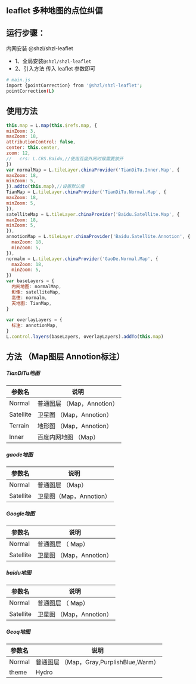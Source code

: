 <!--
 * @Descripttion: ----描述----
 * @version: 1.0
 * @Author: 张鹏
 * @Date: 2021-12-15 13:56:05
 * @LastEditors: 张鹏
 * @LastEditTime: 2021-12-15 16:25:07
-->

## leaflet 多种地图的点位纠偏

## 运行步骤：

内网安装 @shzl/shzl-leaflet

- 1、全局安装`@shzl/shzl-leaflet`
- 2、引入方法 传入 leaflet 参数即可

```bash
# main.js
import {pointCorrection} from '@shzl/shzl-leaflet';
pointCorrection(L)
```

## 使用方法

```js
this.map = L.map(this.$refs.map, {
minZoom: 3,
maxZoom: 18,
attributionControl: false,
center: this.center,
zoom: 12,
//   crs: L.CRS.Baidu,//使用百度外网时候需要放开
})
var normalMap = L.tileLayer.chinaProvider('TianDiTu.Inner.Map', {
maxZoom: 18,
minZoom: 5,
}).addto(this.map),//设置默认值
TianMap = L.tileLayer.chinaProvider('TianDiTu.Normal.Map', {
maxZoom: 18,
minZoom: 5,
}),
satelliteMap = L.tileLayer.chinaProvider('Baidu.Satellite.Map', {
maxZoom: 18,
minZoom: 5,
}),
annotionMap = L.tileLayer.chinaProvider('Baidu.Satellite.Annotion', {
  maxZoom: 18,
  minZoom: 5,
}),
normalm = L.tileLayer.chinaProvider('GaoDe.Normal.Map', {
  maxZoom: 18,
  minZoom: 5,
})
var baseLayers = {
  内网地图: normalMap,
  影像: satelliteMap,
  高德: normalm,
  天地图: TianMap,
}
 
var overlayLayers = {
  标注: annotionMap,
}
L.control.layers(baseLayers, overlayLayers).addTo(this.map)
```
## 方法 （Map图层 Annotion标注）
##### TianDiTu地图

| 参数名  | 说明                                     | 
| ------- | ---------------------------------------- | 
| Normal | 普通图层  （Map，Annotion）            | 
| Satellite | 卫星图 （Map，Annotion）  | 
| Terrain | 地形图 （Map，Annotion）                      | 
| Inner   | 百度内网地图   （Map）                              | 

##### gaode地图

| 参数名  | 说明                                     | 
| ------- | ---------------------------------------- | 
| Normal | 普通图层  （Map）            | 
| Satellite | 卫星图（Map，Annotion） | 


 ##### Google地图

| 参数名  | 说明                                     | 
| ------- | ---------------------------------------- | 
| Normal | 普通图层 （ Map）            | 
| Satellite | 卫星图 （Map，Annotion）| 

##### baidu地图

|  参数名   | 说明  |
|  ----  | ----  |
| Normal  | 普通图层   （ Map）  |
| Satellite  | 卫星图  （Map，Annotion） |

##### Geoq地图

|  参数名   | 说明  |
|  ----  | ----  |
| Normal  | 普通图层  （Map，Gray,PurplishBlue,Warm）  |
| theme  | Hydro |
